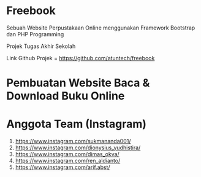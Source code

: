 # Freebook
Sebuah Website Perpustakaan Online menggunakan Framework Bootstrap dan PHP Programming

Projek Tugas Akhir Sekolah 

Link Github Projek = https://github.com/atuntech/freebook
# Pembuatan Website Baca & Download Buku Online
# Anggota Team (Instagram)
1. https://www.instagram.com/sukmananda001/
2. https://www.instagram.com/dionysius_yudhistira/
3. https://www.instagram.com/dimas_okva/
4. https://www.instagram.com/ren_aldianto/
5. https://www.instagram.com/arif.abst/

